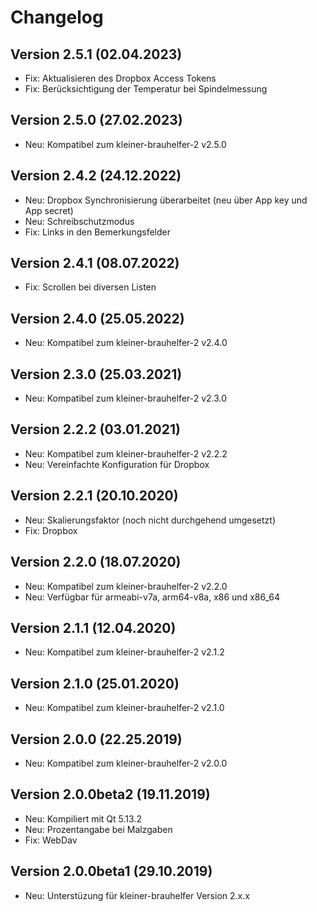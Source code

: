 # Changelog

## Version 2.5.1 (02.04.2023)
- Fix: Aktualisieren des Dropbox Access Tokens
- Fix: Berücksichtigung der Temperatur bei Spindelmessung

## Version 2.5.0 (27.02.2023)
- Neu: Kompatibel zum kleiner-brauhelfer-2 v2.5.0

## Version 2.4.2 (24.12.2022)
- Neu: Dropbox Synchronisierung überarbeitet (neu über App key und App secret)
- Neu: Schreibschutzmodus
- Fix: Links in den Bemerkungsfelder

## Version 2.4.1 (08.07.2022)
- Fix: Scrollen bei diversen Listen

## Version 2.4.0 (25.05.2022)
- Neu: Kompatibel zum kleiner-brauhelfer-2 v2.4.0

## Version 2.3.0 (25.03.2021)
- Neu: Kompatibel zum kleiner-brauhelfer-2 v2.3.0

## Version 2.2.2 (03.01.2021)
- Neu: Kompatibel zum kleiner-brauhelfer-2 v2.2.2
- Neu: Vereinfachte Konfiguration für Dropbox

## Version 2.2.1 (20.10.2020)
- Neu: Skalierungsfaktor (noch nicht durchgehend umgesetzt)
- Fix: Dropbox

## Version 2.2.0 (18.07.2020)
- Neu: Kompatibel zum kleiner-brauhelfer-2 v2.2.0
- Neu: Verfügbar für armeabi-v7a, arm64-v8a, x86 und x86_64

## Version 2.1.1 (12.04.2020)
- Neu: Kompatibel zum kleiner-brauhelfer-2 v2.1.2

## Version 2.1.0 (25.01.2020)
- Neu: Kompatibel zum kleiner-brauhelfer-2 v2.1.0

## Version 2.0.0 (22.25.2019)
- Neu: Kompatibel zum kleiner-brauhelfer-2 v2.0.0

## Version 2.0.0beta2 (19.11.2019)
- Neu: Kompiliert mit Qt 5.13.2
- Neu: Prozentangabe bei Malzgaben
- Fix: WebDav

## Version 2.0.0beta1 (29.10.2019)
- Neu: Unterstüzung für kleiner-brauhelfer Version 2.x.x

